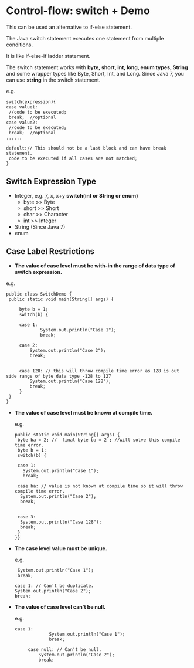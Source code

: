 # Control-flow: switch + Demo

This can be used an alternative to if-else statement.

The Java switch statement executes one statement from multiple conditions. 

It is like if-else-if ladder statement. 

The switch statement works with **byte, short, int, long, enum types, String** and some wrapper types like Byte, Short, Int, and Long. Since Java 7, you can use **string** in the switch statement.

e.g.
```
switch(expression){    
case value1:    
 //code to be executed;    
 break;  //optional  
case value2:    
 //code to be executed;    
 break;  //optional  
......    
    
default:// This should not be a last block and can have break statement.     
 code to be executed if all cases are not matched;    
}    
```
## Switch Expression Type

- Integer, e.g. 7, x, x+y  **switch(int or String or enum)**
    - byte >> Byte
    - short >> Short
    - char >> Character 
    - int >> Integer
- String (Since Java 7)
- enum

## Case Label Restrictions
 - **The value of case level must be with-in the range of data type of switch expression.**
  
  e.g.
   ```
   public class SwitchDemo {
	public static void main(String[] args) {
		
		byte b = 1;
		switch(b) {
		
		case 1: 
				System.out.println("Case 1");
				break;
		
		case 2:
			System.out.println("Case 2");
			break;
			
			
		case 128: // this will throw compile time error as 128 is out side range of byte data type -128 to 127
			System.out.println("Case 128");
			break;
		}
	}
}
   ```

 - **The value of case level must be known at compile time.**
   
    e.g.
     ``` public class SwitchDemo {
     public static void main(String[] args) {
      byte ba = 2; //  final byte ba = 2 ; //will solve this compile time error.
      byte b = 1;
      switch(b) {

      case 1: 
        System.out.println("Case 1");
        break;

      case ba: // value is not known at compile time so it will throw compile time error.
       System.out.println("Case 2");
       break;


      case 3:
       System.out.println("Case 128");
       break;
      }
     }}
   ```

- **The case level value must be unique.**
   
   e.g.
     ```case 1: 
      System.out.println("Case 1");
      break;

    case 1: // Can't be duplicate.
     System.out.println("Case 2");
     break;

     ```
   

 - **The value of case level can't be null.**
   
   e.g.
   ```
   case 1: 
				System.out.println("Case 1");
				break;
		
		case null: // Can't be null.
			System.out.println("Case 2");
			break;
			
   
   ```

